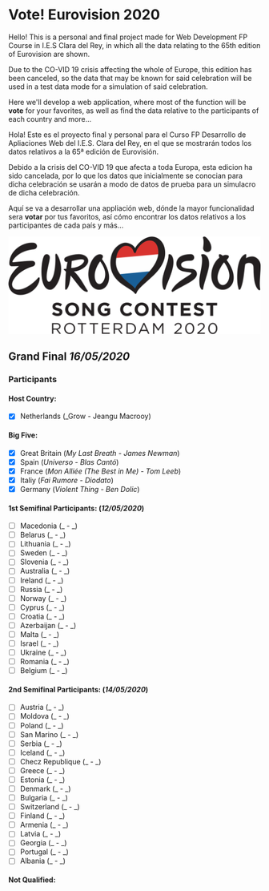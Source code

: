 # Vote! Eurovision 2020

Hello! This is a personal and final project made for Web Development FP Course in I.E.S Clara del Rey, in which all the data relating to the 65th edition of Eurovision are shown.

Due to the CO-VID 19 crisis affecting the whole of Europe, this edition has been canceled, so the data that may be known for said celebration will be used in a test data mode for a simulation of said celebration.

Here we'll develop a web application, where most of the function will be **vote** for your favorites, as well as find the data relative to the participants of each country and more...

Hola! Este es el proyecto final y personal para el Curso FP Desarrollo de Apliaciones Web del I.E.S. Clara del Rey, en el que se mostrarán todos los datos relativos a la 65ª edición de Eurovisión. 

Debido a la crisis del CO-VID 19 que afecta a toda Europa, esta edicion ha sido cancelada, por lo que los datos que inicialmente se conocian para dicha celebración se usarán a modo de datos de prueba para un simulacro de dicha celebración.  

Aquí se va a desarrollar una appliación web, dónde la mayor funcionalidad sera **votar** por tus favoritos, así cómo encontrar los datos relativos a los participantes de cada país y más...

![Eurovision2020](eurovision-2020-rotterdam.svg) 

## Grand Final _16/05/2020_

### Participants
  #### Host Country:   
  - [x] Netherlands (_Grow - Jeangu Macrooy)
  #### Big Five:
  - [x] Great Britain (_My Last Breath - James Newman_)
  - [x] Spain (_Universo - Blas Cantó_)
  - [x] France (_Mon Alliée (The Best in Me) - Tom Leeb_)
  - [x] Italiy (_Fai Rumore - Diodato_)
  - [x] Germany (_Violent Thing - Ben Dolic_)
  #### 1st Semifinal Participants: (_12/05/2020_)
  - [ ] Macedonia (_ - _)
  - [ ] Belarus (_ - _)
  - [ ] Lithuania (_ - _)
  - [ ] Sweden (_ - _)
  - [ ] Slovenia (_ - _)
  - [ ] Australia (_ - _)
  - [ ] Ireland (_ - _)
  - [ ] Russia (_ - _)
  - [ ] Norway (_ - _)
  - [ ] Cyprus (_ - _)
  - [ ] Croatia (_ - _)
  - [ ] Azerbaijan (_ - _)
  - [ ] Malta (_ - _)
  - [ ] Israel (_ - _)
  - [ ] Ukraine (_ - _)
  - [ ] Romania (_ - _)
  - [ ] Belgium (_ - _)
  #### 2nd Semifinal Participants: (_14/05/2020_)
  - [ ] Austria (_ - _)
  - [ ] Moldova (_ - _)
  - [ ] Poland (_ - _)
  - [ ] San Marino (_ - _)
  - [ ] Serbia (_ - _)
  - [ ] Iceland (_ - _)
  - [ ] Checz Republique (_ - _)
  - [ ] Greece (_ - _)
  - [ ] Estonia (_ - _)
  - [ ] Denmark (_ - _)
  - [ ] Bulgaria (_ - _)
  - [ ] Switzerland (_ - _)
  - [ ] Finland (_ - _)
  - [ ] Armenia (_ - _)
  - [ ] Latvia (_ - _)
  - [ ] Georgia (_ - _)
  - [ ] Portugal (_ - _)
  - [ ] Albania (_ - _)
  
  #### Not Qualified: 
